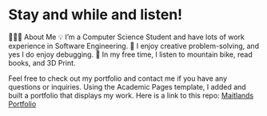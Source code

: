 # Stay and while and listen!

👨🏻‍💻  About Me
💡  I’m a Computer Science Student and have lots of work experience in Software Engineering.
🌱  I enjoy creative problem-solving, and yes I do enjoy debugging.
🚵  In my free time, I listen to mountain bike, read books, and 3D Print.


Feel free to check out my portfolio and contact me if you have any questions or inquiries.
Using the Academic Pages template, I added and built a portfolio that displays my work. 
Here is a link to this repo: [Maitlands Portfolio](https://github.com/BoyWonder64/Maitland.academicpages.github.io)
